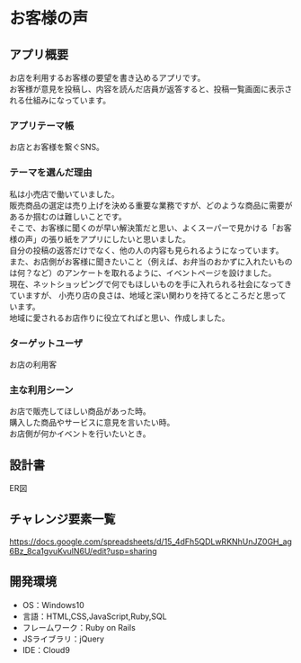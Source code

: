 # お客様の声

## アプリ概要
お店を利用するお客様の要望を書き込めるアプリです。<br>
お客様が意見を投稿し、内容を読んだ店員が返答すると、投稿一覧画面に表示される仕組みになっています。

### アプリテーマ帳
お店とお客様を繋ぐSNS。

### テーマを選んだ理由
私は小売店で働いていました。<br>
販売商品の選定は売り上げを決める重要な業務ですが、どのような商品に需要があるか掴むのは難しいことです。<br>
そこで、お客様に聞くのが早い解決策だと思い、よくスーパーで見かける「お客様の声」の張り紙をアプリにしたいと思いました。<br>
自分の投稿の返答だけでなく、他の人の内容も見られるようになっています。<br>
また、お店側がお客様に聞きたいこと（例えば、お弁当のおかずに入れたいものは何？など）のアンケートを取れるように、イベントページを設けました。<br>
現在、ネットショッピングで何でもほしいものを手に入れられる社会になってきていますが、
小売り店の良さは、地域と深い関わりを持てるところだと思っています。<br>
地域に愛されるお店作りに役立てればと思い、作成しました。

### ターゲットユーザ
お店の利用客

### 主な利用シーン
お店で販売してほしい商品があった時。<br>
購入した商品やサービスに意見を言いたい時。<br>
お店側が何かイベントを行いたいとき。

## 設計書
ER図

## チャレンジ要素一覧
https://docs.google.com/spreadsheets/d/15_4dFh5QDLwRKNhUnJZ0GH_ag6Bz_8ca1gvuKvulN6U/edit?usp=sharing

## 開発環境
- OS：Windows10
- 言語：HTML,CSS,JavaScript,Ruby,SQL
- フレームワーク：Ruby on Rails
- JSライブラリ：jQuery
- IDE：Cloud9



